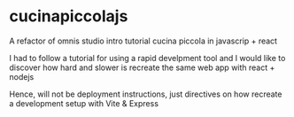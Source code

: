 # cucinapiccolajs

A refactor of omnis studio intro tutorial cucina piccola in javascrip + react

I had to follow a tutorial for using a rapid develpment tool and I would like
to discover how hard and slower is recreate the same web app with react + nodejs

Hence, will not be deployment instructions, just directives on how recreate a
development setup with Vite & Express
